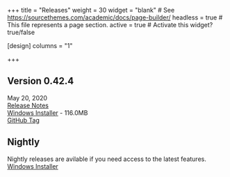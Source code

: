+++
title = "Releases"
weight = 30
widget = "blank"  # See https://sourcethemes.com/academic/docs/page-builder/
headless = true  # This file represents a page section.
active = true  # Activate this widget? true/false

[design]
columns = "1"

+++

<a name="releases"></a>

## Version 0.42.4
May 20, 2020<br>
[Release Notes](docs/releases/ver_0_42_4/)<br>
[Windows Installer](setup/BeefSetup_0_42_4.exe) - 116.0MB<br>
[GitHub Tag](https://github.com/beefytech/Beef/tree/0.42.4)

## Nightly
Nightly releases are avilable if you need access to the latest features.<br>
[Windows Installer](http://nightly.beeflang.org/BeefSetup.exe)